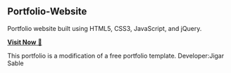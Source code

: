 ## Portfolio-Website
Portfolio website built using HTML5, CSS3, JavaScript, and jQuery.

<a href="https://jeyyz23.github.io/Jehov-Cantera-Portfolio/" target="_blank">**Visit Now** 🚀</a>







This portfolio is a modification of a free portfolio template.
                   Developer:Jigar Sable